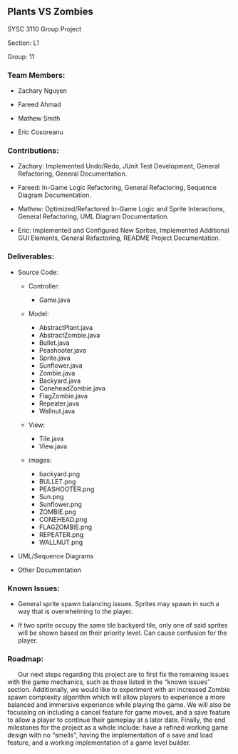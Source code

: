 ## Plants VS Zombies

SYSC 3110 Group Project

Section: L1 

Group: 11

### Team Members:

- Zachary Nguyen

- Fareed Ahmad

- Mathew Smith 

- Eric Cosoreanu 

### Contributions:

- Zachary: Implemented Undo/Redo, JUnit Test Development, General Refactoring, General Documentation.

- Fareed: In-Game Logic Refactoring, General Refactoring, Sequence Diagram Documentation. 

- Mathew: Optimized/Refactored In-Game Logic and Sprite Interactions, General Refactoring, UML Diagram Documentation.

- Eric: Implemented and Configured New Sprites, Implemented Additional GUI Elements, General Refactoring, README Project Documentation.

### Deliverables:

 * Source Code:
  
    - Controller: 
        - Game.java
 
    - Model:
        - AbstractPlant.java
        - AbstractZombie.java
        - Bullet.java
        - Peashooter.java
        - Sprite.java
        - Sunflower.java
        - Zombie.java
        - Backyard.java
        - ConeheadZombie.java
        - FlagZombie.java
        - Repeater.java
        - Wallnut.java
    
    - View:
        - Tile.java
        - View.java
    
    - images:
        - backyard.png
        - BULLET.png
        - PEASHOOTER.png
        - Sun.png
        - Sunflower.png
        - ZOMBIE.png
        - CONEHEAD.png
        - FLAGZOMBIE.png
        - REPEATER.png
        - WALLNUT.png
        
  * UML/Sequence Diagrams
  
  * Other Documentation

### Known Issues:

- General sprite spawn balancing issues. Sprites may spawn in such a way that is overwhelming to the player.

- If two sprite occupy the same tile backyard tile, only one of said sprites will be shown based on their priority level. Can cause confusion for the player. 


### Roadmap:
&nbsp;&nbsp;&nbsp;&nbsp;&nbsp;&nbsp;Our next steps regarding this project are to first fix the remaining issues with the game mechanics, such as those listed in the “known issues” section. Additionally, we would like to experiment with an increased Zombie spawn complexity algorithm which will allow players to experience a more balanced and immersive experience while playing the game. We will also be focussing on including a cancel feature for game moves, and a save feature to allow a player to continue their gameplay at a later date. Finally, the end milestones for the project as a whole include: have a refined working game design with no “smells”, having the implementation of a save and load feature, and a working implementation of a game level builder. 

